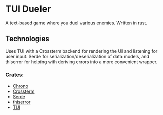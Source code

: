 # TUI Dueler
A text-based game where you duel various enemies. Written in rust.
## Technologies
Uses TUI with a Crossterm backend for rendering the UI and listening for user input. Serde for serialization/deserialization of data models, and thiserror for helping with deriving errors into a more convenient wrapper.
### Crates:
- [Chrono](https://github.com/chronotope/chrono)
- [Crossterm](https://github.com/crossterm-rs)
- [Serde](https://github.com/serde-rs/serde)
- [thiserror](https://github.com/dtolnay/thiserror)
- [TUI](https://github.com/fdehau/tui-rs)
